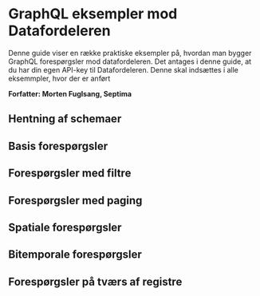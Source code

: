 # GraphQL eksempler mod Datafordeleren

Denne guide viser en række praktiske eksempler på, hvordan man bygger GraphQL forespørgsler mod datafordeleren.
Det antages i denne guide, at du har din egen API-key til Datafordeleren. Denne skal indsættes i alle eksemmpler, hvor der er anført <API-KEY>

**Forfatter: Morten Fuglsang, Septima** 

## Hentning af schemaer

## Basis forespørgsler

## Forespørgsler med filtre

## Forespørgsler med paging

## Spatiale forespørgsler

## Bitemporale forespørgsler

## Forespørgsler på tværs af registre